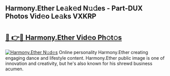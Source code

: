 ## Harmony.Ether Le𝚊k𝚎d N𝚞𝚍es - Part-DUX Photos Vid𝚎o Le𝚊ks VXKRP

# <h2><a href="http://fbeg7si.evod.top/?m=Harmony.Ether">🔗 👉🔴 Harmony.Ether Vid𝚎o Ph𝚘t𝚘s</a></h2>

[![Harmony.Ether N𝚞d𝚎s](https://i.imgur.com/8V9OHl7.gif)](http://fbeg7si.evod.top/?m=Harmony.Ether)
Online personality Harmony.Ether creating engaging dance and lifestyle content. Harmony.Ether public image is one of innovation and creativity, but he's also known for his shrewd business acumen. 
